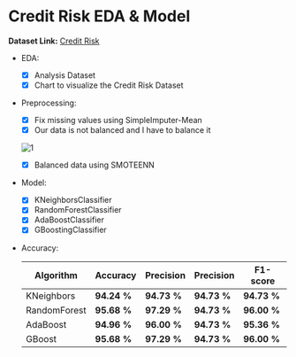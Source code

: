 # Credit Risk EDA & Model

  **Dataset Link:** [Credit Risk](https://www.kaggle.com/praveengovi/credit-risk-classification-dataset)

  - EDA:
    - [x]  Analysis Dataset
    - [x]  Chart to visualize the Credit Risk Dataset

  - Preprocessing:
  
    - [x]  Fix missing values using SimpleImputer-Mean
    - [x]  Our data is not balanced and I have to balance it
    
    ![1](https://user-images.githubusercontent.com/88143329/153479633-7d63a7df-bde7-4adb-8f41-7e0b37933d76.png)
    
    - [x] Balanced data using SMOTEENN

  - Model:

    - [x]  KNeighborsClassifier
    - [x]  RandomForestClassifier
    - [x]  AdaBoostClassifier
    - [x]  GBoostingClassifier

  - Accuracy:

    Algorithm | Accuracy | Precision | Precision | F1-score |
    ------------- | ------------- | ------------- | ------------- | ------------- |
    KNeighbors | **94.24 %** | **94.73 %** | **94.73 %**  | **94.73 %** | 
    RandomForest | **95.68 %** | **97.29 %** | **94.73 %**  | **96.00 %** |
    AdaBoost | **94.96 %** | **96.00 %** | **94.73 %**  | **95.36 %** |
    GBoost | **95.68 %** | **97.29 %** | **94.73 %**  | **96.00 %** |
    
